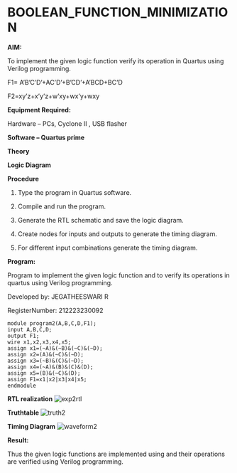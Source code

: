 # BOOLEAN_FUNCTION_MINIMIZATION

**AIM:**

To implement the given logic function verify its operation in Quartus using Verilog programming.

F1= A’B’C’D’+AC’D’+B’CD’+A’BCD+BC’D 

F2=xy’z+x’y’z+w’xy+wx’y+wxy

**Equipment Required:**

Hardware – PCs, Cyclone II , USB flasher

**Software – Quartus prime**

**Theory**

**Logic Diagram**

**Procedure**

1.	Type the program in Quartus software.

2.	Compile and run the program.

3.	Generate the RTL schematic and save the logic diagram.

4.	Create nodes for inputs and outputs to generate the timing diagram.

5.	For different input combinations generate the timing diagram.


**Program:**

Program to implement the given logic function and to verify its operations in quartus using Verilog programming. 

Developed by: JEGATHEESWARI R

RegisterNumber: 212223230092

```
module program2(A,B,C,D,F1);
input A,B,C,D;
output F1;
wire x1,x2,x3,x4,x5;
assign x1=(~A)&(~B)&(~C)&(~D);
assign x2=(A)&(~C)&(~D);
assign x3=(~B)&(C)&(~D);
assign x4=(~A)&(B)&(C)&(D);
assign x5=(B)&(~C)&(D);
assign F1=x1|x2|x3|x4|x5;
endmodule

```

**RTL realization**
![exp2rtl](https://github.com/Jegatheeswarir/BOOLEAN_FUNCTION_MINIMIZATION/assets/144871077/cc27fd29-f308-4008-819c-88e97edd7a68)



**Truthtable**
![truth2](https://github.com/Jegatheeswarir/BOOLEAN_FUNCTION_MINIMIZATION/assets/144871077/d2724ae7-2e63-4420-ac42-f8fd8ef3edde)


**Timing Diagram**
![waveform2](https://github.com/Jegatheeswarir/BOOLEAN_FUNCTION_MINIMIZATION/assets/144871077/bae5ba1b-aad9-4262-8147-05bd2884bcb6)


**Result:**

Thus the given logic functions are implemented using and their operations are verified using Verilog programming.


